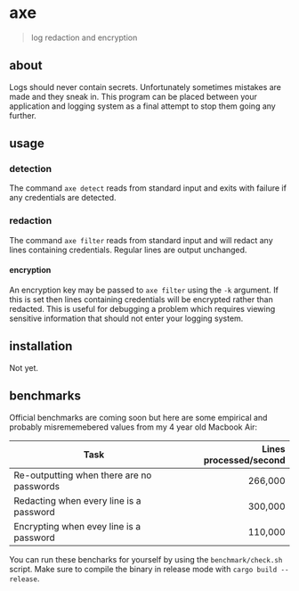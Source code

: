 # axe

> log redaction and encryption

## about

Logs should never contain secrets. Unfortunately sometimes mistakes are made and they sneak in. This program can be placed between your application and logging system as a final attempt to stop them going any further.

## usage

### detection

The command `axe detect` reads from standard input and exits with failure if any credentials are detected.

### redaction

The command `axe filter` reads from standard input and will redact any lines containing credentials. Regular lines are output unchanged.

#### encryption

An encryption key may be passed to `axe filter` using the `-k` argument. If this is set then lines containing credentials will be encrypted rather than redacted. This is useful for debugging a problem which requires viewing sensitive information that should not enter your logging system.

## installation

Not yet.

## benchmarks

Official benchmarks are coming soon but here are some empirical and probably misrememebered values from my 4 year old Macbook Air:

| Task                                      | Lines processed/second  |
|-------------------------------------------|------------------------:|
| Re-outputting when there are no passwords | 266,000                 |
| Redacting when every line is a password   | 300,000                 |
| Encrypting when evey line is a password   | 110,000                 |

You can run these bencharks for yourself by using the `benchmark/check.sh` script. Make sure to compile the binary in release mode with `cargo build --release`.
